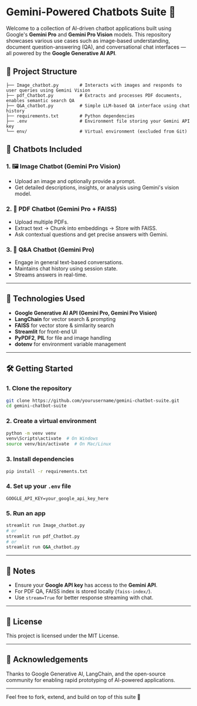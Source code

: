 # Gemini-Powered Chatbots Suite 🤖

Welcome to a collection of AI-driven chatbot applications built using Google's **Gemini Pro** and **Gemini Pro Vision** models. This repository showcases various use cases such as image-based understanding, document question-answering (QA), and conversational chat interfaces — all powered by the **Google Generative AI API**.

## 📁 Project Structure

```
├── Image_chatbot.py        # Interacts with images and responds to user queries using Gemini Vision
├── pdf_Chatbot.py          # Extracts and processes PDF documents, enables semantic search QA
├── Q&A_chatbot.py          # Simple LLM-based QA interface using chat history
├── requirements.txt        # Python dependencies
├── .env                    # Environment file storing your Gemini API key
└── env/                    # Virtual environment (excluded from Git)
```

## 🚀 Chatbots Included

### 1. 🖼️ Image Chatbot (Gemini Pro Vision)

* Upload an image and optionally provide a prompt.
* Get detailed descriptions, insights, or analysis using Gemini's vision model.

### 2. 📄 PDF Chatbot (Gemini Pro + FAISS)

* Upload multiple PDFs.
* Extract text → Chunk into embeddings → Store with FAISS.
* Ask contextual questions and get precise answers with Gemini.

### 3. 💬 Q\&A Chatbot (Gemini Pro)

* Engage in general text-based conversations.
* Maintains chat history using session state.
* Streams answers in real-time.

---

## 🧠 Technologies Used

* **Google Generative AI API (Gemini Pro, Gemini Pro Vision)**
* **LangChain** for vector search & prompting
* **FAISS** for vector store & similarity search
* **Streamlit** for front-end UI
* **PyPDF2**, **PIL** for file and image handling
* **dotenv** for environment variable management

---

## 🛠️ Getting Started

### 1. Clone the repository

```bash
git clone https://github.com/yourusername/gemini-chatbot-suite.git
cd gemini-chatbot-suite
```

### 2. Create a virtual environment

```bash
python -m venv venv
venv\Scripts\activate  # On Windows
source venv/bin/activate  # On Mac/Linux
```

### 3. Install dependencies

```bash
pip install -r requirements.txt
```

### 4. Set up your `.env` file

```env
GOOGLE_API_KEY=your_google_api_key_here
```

### 5. Run an app

```bash
streamlit run Image_chatbot.py
# or
streamlit run pdf_Chatbot.py
# or
streamlit run Q&A_chatbot.py
```

---

## 📌 Notes

* Ensure your **Google API key** has access to the **Gemini API**.
* For PDF QA, FAISS index is stored locally (`faiss-index/`).
* Use `stream=True` for better response streaming with chat.

---

## 📄 License

This project is licensed under the MIT License.

---

## 🙌 Acknowledgements

Thanks to Google Generative AI, LangChain, and the open-source community for enabling rapid prototyping of AI-powered applications.

---

Feel free to fork, extend, and build on top of this suite 🚀
